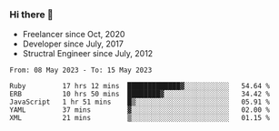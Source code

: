 ### Hi there 👋

- Freelancer since Oct, 2020
- Developer since July, 2017
- Structral Engineer since July, 2012

<!--START_SECTION:waka-->

```text
From: 08 May 2023 - To: 15 May 2023

Ruby         17 hrs 12 mins  █████████████▓░░░░░░░░░░░   54.64 %
ERB          10 hrs 50 mins  ████████▓░░░░░░░░░░░░░░░░   34.42 %
JavaScript   1 hr 51 mins    █▒░░░░░░░░░░░░░░░░░░░░░░░   05.91 %
YAML         37 mins         ▓░░░░░░░░░░░░░░░░░░░░░░░░   02.00 %
XML          21 mins         ▒░░░░░░░░░░░░░░░░░░░░░░░░   01.15 %
```

<!--END_SECTION:waka-->
